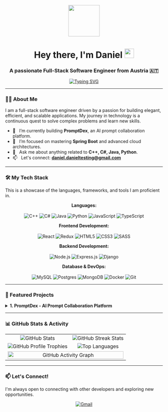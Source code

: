 <p align="center">
  <img src="https://raw.githubusercontent.com/danieldanieltesting/danieldanieltesting/main/connections.gif" width="100"/>
</p>

<div align="center">
  <h1>
    Hey there, I'm Daniel
    <img src="https://i.giphy.com/media/hvRJCLFzcasrR4ia7z/giphy.gif" width="30px"/>
  </h1>
  <h3>A passionate Full-Stack Software Engineer from Austria 🇦🇹</h3>

  <a href="https://git.io/typing-svg">
    <img src="https://readme-typing-svg.herokuapp.com?font=Fira+Code&pause=1000&width=435&lines=Creator+of+Scalable+Solutions;Expert+in+C%2B%2B,+C%23,+Java,+Python;Always+Learning,+Always+Innovating&center=true" alt="Typing SVG" />
  </a>
</div>

---

### 👨‍💻 About Me
I am a full-stack software engineer driven by a passion for building elegant, efficient, and scalable applications. My journey in technology is a continuous quest to solve complex problems and learn new skills.

- 🔭   I’m currently building **PromptDex**, an AI prompt collaboration platform.
- 🌱   I’m focused on mastering **Spring Boot** and advanced cloud architectures.
- 💬   Ask me about anything related to **C++, C#, Java, Python**.
- 📫   Let's connect: **daniel.danieltesting@gmail.com**

---

### 🛠️ My Tech Stack
This is a showcase of the languages, frameworks, and tools I am proficient in.

<p align="center">
  <strong>Languages:</strong><br/><br/>
  <img src="https://img.shields.io/badge/c++-%2300599C.svg?style=for-the-badge&logo=c%2B%2B&logoColor=white" alt="C++"/>
  <img src="https://img.shields.io/badge/c%23-%23239120.svg?style=for-the-badge&logo=c-sharp&logoColor=white" alt="C#"/>
  <img src="https://img.shields.io/badge/java-%23ED8B00.svg?style=for-the-badge&logo=openjdk&logoColor=white" alt="Java"/>
  <img src="https://img.shields.io/badge/python-3670A0?style=for-the-badge&logo=python&logoColor=ffdd54" alt="Python"/>
  <img src="https://img.shields.io/badge/javascript-%23323330.svg?style=for-the-badge&logo=javascript&logoColor=%23F7DF1E" alt="JavaScript"/>
  <img src="https://img.shields.io/badge/typescript-%23007ACC.svg?style=for-the-badge&logo=typescript&logoColor=white" alt="TypeScript"/>
</p>

<p align="center">
  <strong>Frontend Development:</strong><br/><br/>
  <img src="https://img.shields.io/badge/react-%2320232a.svg?style=for-the-badge&logo=react&logoColor=%2361DAFB" alt="React"/>
  <img src="https://img.shields.io/badge/redux-%23593d88.svg?style=for-the-badge&logo=redux&logoColor=white" alt="Redux"/>
  <img src="https://img.shields.io/badge/html5-%23E34F26.svg?style=for-the-badge&logo=html5&logoColor=white" alt="HTML5"/>
  <img src="https://img.shields.io/badge/css3-%231572B6.svg?style=for-the-badge&logo=css3&logoColor=white" alt="CSS3"/>
  <img src="https://img.shields.io/badge/SASS-hotpink.svg?style=for-the-badge&logo=SASS&logoColor=white" alt="SASS"/>
</p>

<p align="center">
  <strong>Backend Development:</strong><br/><br/>
  <img src="https://img.shields.io/badge/node.js-6DA55F?style=for-the-badge&logo=node.js&logoColor=white" alt="Node.js"/>
  <img src="https://img.shields.io/badge/express.js-%23404d59.svg?style=for-the-badge&logo=express&logoColor=%2361DAFB" alt="Express.js"/>
  <img src="https://img.shields.io/badge/django-%23092E20.svg?style=for-the-badge&logo=django&logoColor=white" alt="Django"/>
</p>

<p align="center">
  <strong>Database & DevOps:</strong><br/><br/>
  <img src="https://img.shields.io/badge/mysql-%2300f.svg?style=for-the-badge&logo=mysql&logoColor=white" alt="MySQL"/>
  <img src="https://img.shields.io/badge/postgres-%23316192.svg?style=for-the-badge&logo=postgresql&logoColor=white" alt="Postgres"/>
  <img src="https://img.shields.io/badge/MongoDB-%234ea94b.svg?style=for-the-badge&logo=mongodb&logoColor=white" alt="MongoDB"/>
  <img src="https://img.shields.io/badge/docker-%230db7ed.svg?style=for-the-badge&logo=docker&logoColor=white" alt="Docker"/>
  <img src="https://img.shields.io/badge/git-%23F05033.svg?style=for-the-badge&logo=git&logoColor=white" alt="Git"/>
</p>

---

### 📂 Featured Projects
<details>
  <summary><strong>1. PromptDex - AI Prompt Collaboration Platform</strong></summary>
  
  <p>A full-stack application designed for prompt engineers and AI enthusiasts to create, share, and discover high-quality AI prompts. Features a robust Java Spring Boot backend and a reactive TypeScript frontend.</p>
  
  **Tech Stack:**
  <p>
    <img src="https://img.shields.io/badge/java-%23ED8B00.svg?style=for-the-badge&logo=openjdk&logoColor=white" alt="Java"/>
    <img src="https://img.shields.io/badge/spring-%236DB33F.svg?style=for-the-badge&logo=spring&logoColor=white" alt="Spring Boot"/>
    <img src="https://img.shields.io/badge/postgres-%23316192.svg?style=for-the-badge&logo=postgresql&logoColor=white" alt="PostgreSQL"/>
    <img src="https://img.shields.io/badge/react-%2320232a.svg?style=for-the-badge&logo=react&logoColor=%2361DAFB" alt="React"/>
    <img src="https://img.shields.io/badge/typescript-%23007ACC.svg?style=for-the-badge&logo=typescript&logoColor=white" alt="TypeScript"/>
    <img src="https://img.shields.io/badge/tailwindcss-%2338B2AC.svg?style=for-the-badge&logo=tailwind-css&logoColor=white" alt="Tailwind CSS"/>
  </p>
  
  <p align="center">
    <a href="https://github.com/danieldanieltesting/promptdex">
      <img src="https://i.imgur.com/1iMvpbH.png" alt="PromptDex Preview"/>
    </a>
  </p>
</details>

---

### 📊 GitHub Stats & Activity

<table align="center" cellspacing="0" cellpadding="10">
  <!-- Row 1: Stats and Streak -->
  <tr align="center">
    <td>
      <!-- GitHub Stats Card -->
      <img src="https://github-readme-stats.vercel.app/api?username=danieldanieltesting&show_icons=true&theme=radical&rank_icon=github" alt="GitHub Stats"/>
    </td>
    <td>
      <!-- GitHub Streak Stats -->
      <img src="https://github-readme-streak-stats.herokuapp.com/?user=danieldanieltesting&theme=radical" alt="GitHub Streak Stats"/>
    </td>
  </tr>
  
  <!-- Row 2: Trophies and Languages -->
  <tr align="center">
    <td>
      <!-- GitHub Profile Trophies -->
      <img src="https://github-profile-trophy.vercel.app/?username=danieldanieltesting&theme=radical&column=7" alt="GitHub Profile Trophies"/>
    </td>
    <td>
      <!-- Top Languages Card -->
      <img src="https://github-readme-stats.vercel.app/api/top-langs/?username=danieldanieltesting&layout=compact&theme=radical" alt="Top Languages"/>
    </td>
  </tr>
  
  <!-- Row 3: Activity Graph -->
  <tr align="center">
    <td colspan="2">
      <!-- GitHub Activity Graph -->
      <img width="100%" src="https://github-readme-activity-graph.vercel.app/graph?username=danieldanieltesting&theme=radical" alt="GitHub Activity Graph"/>
    </td>
  </tr>
</table>

---

### 📫 Let's Connect!
I'm always open to connecting with other developers and exploring new opportunities.

<p align="center">
  <a href="mailto:daniel.danieltesting@gmail.com">
    <img src="https://img.shields.io/badge/Gmail-D14836?style=for-the-badge&logo=gmail&logoColor=white" alt="Gmail">
  </a>
</p>
